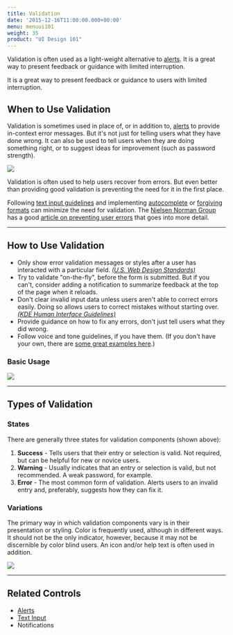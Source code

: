 ```yaml
---
title: Validation
date: '2015-12-16T11:00:00.000+00:00'
menu: menuui101
weight: 35
product: "UI Design 101"
---
```


Validation is often used as a light-weight alternative to [alerts](../alerts/). It is a great way to present feedback or guidance with limited interruption.<!--more-->

It is a great way to present feedback or guidance to users with limited interruption.

## When to Use Validation

Validation is sometimes used in place of, or in addition to, [alerts](../alerts) to provide in-context error messages. But it's not just for telling users what they have done wrong. It can also be used to tell users when they are doing something right, or to suggest ideas for improvement (such as password strength).

![](//media.balsamiq.com/img/support/tutorials/ui101/shopify-validation.png)

Validation is often used to help users recover from errors. But even better than providing good validation is preventing the need for it in the first place.

Following [text input guidelines](../text-input/) and implementing [autocomplete](http://ui-patterns.com/patterns/Autocomplete) or [forgiving formats](http://ui-patterns.com/patterns/ForgivingFormat) can minimize the need for validation. The [Nielsen Norman Group](https://www.nngroup.com/) has a good [article on preventing user errors](https://www.nngroup.com/articles/slips/) that goes into more detail.

---

## How to Use Validation

* Only show error validation messages or styles after a user has interacted with a particular field. [*(U.S. Web Design Standards)*](https://standards.usa.gov/components/form-controls/#text-input)
* Try to validate "on-the-fly", before the form is submitted. But if you can't, consider adding a notification to summarize feedback at the top of the page when it reloads.
* Don't clear invalid input data unless users aren't able to correct errors easily. Doing so allows users to correct mistakes without starting over. [*(KDE Human Interface Guidelines)*](https://community.kde.org/KDE_Visual_Design_Group/HIG/LineEdit)
*  Provide guidance on how to fix any errors, don't just tell users what they did wrong.
*  Follow voice and tone guidelines, if you have them. (If you don't have your own, there are [some great examples here](http://voiceandtoneguides.webflow.io/).)

### Basic Usage

![](//media.balsamiq.com/img/support/tutorials/ui101/validation-example.png)


---

## Types of Validation

### States

There are generally three states for validation components (shown above):

1. **Success** - Tells users that their entry or selection is valid. Not required, but can be helpful for new or novice users.
2. **Warning** - Usually indicates that an entry or selection is valid, but not recommended. A weak password, for example.
3. **Error** - The most common form of validation. Alerts users to an invalid entry and, preferably, suggests how they can fix it.

### Variations

The primary way in which validation components vary is in their presentation or styling. Color is frequently used, although in different ways. It should not be the only indicator, however, because it may not be discernible by color blind users. An icon and/or help text is often used in addition.

![](//media.balsamiq.com/img/support/tutorials/ui101/validation-variations.png)

---

## Related Controls

* [Alerts](../alerts/)
* [Text Input](../text-input/)
* Notifications
